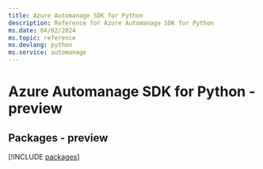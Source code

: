 ```yaml
---
title: Azure Automanage SDK for Python
description: Reference for Azure Automanage SDK for Python
ms.date: 04/02/2024
ms.topic: reference
ms.devlang: python
ms.service: automanage
---
```

# Azure Automanage SDK for Python - preview
## Packages - preview
[!INCLUDE [packages](automanage-index.md)]